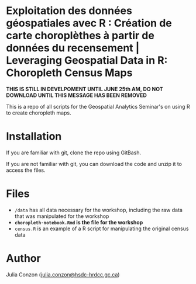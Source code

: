 # Exploitation des données géospatiales avec R : Création de carte choroplèthes à partir de données du recensement  | Leveraging Geospatial Data in R: Choropleth Census Maps

**THIS IS STILL IN DEVELPOMENT UNTIL JUNE 25th AM, DO NOT DOWNLOAD UNTIL THIS MESSAGE HAS BEEN REMOVED**

This is a repo of all scripts for the Geospatial Analytics Seminar's on using R to create choropleth maps.

# Installation

If you are familiar with git, clone the repo using GitBash.

If you are not familiar with git, you can download the code and unzip it to access the files.

# Files

- `/data` has all data necessary for the workshop, including the raw data that was manipulated for the workshop
- **`choropleth-notebook.Rmd` is the file for the workshop**
- `census.R` is an example of a R script for manipulating the original census data

# Author
Julia Conzon (julia.conzon@hsdc-hrdcc.gc.ca)